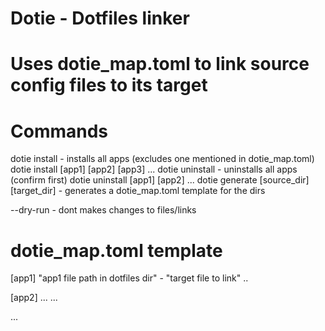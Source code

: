 # Dotie - Dotfiles linker

# Uses dotie_map.toml to link source config files to its target

# Commands
dotie install - installs all apps (excludes one mentioned in dotie_map.toml)
dotie install [app1] [app2] [app3] ...
dotie uninstall - uninstalls all apps (confirm first)
dotie uninstall [app1] [app2] ...
dotie generate [source_dir] [target_dir] - generates a dotie_map.toml template for the dirs

--dry-run - dont makes changes to files/links

# dotie_map.toml template

[app1]
    "app1 file path in dotfiles dir" - "target file to link"
    ..

[app2]
    ...
    ...

...
